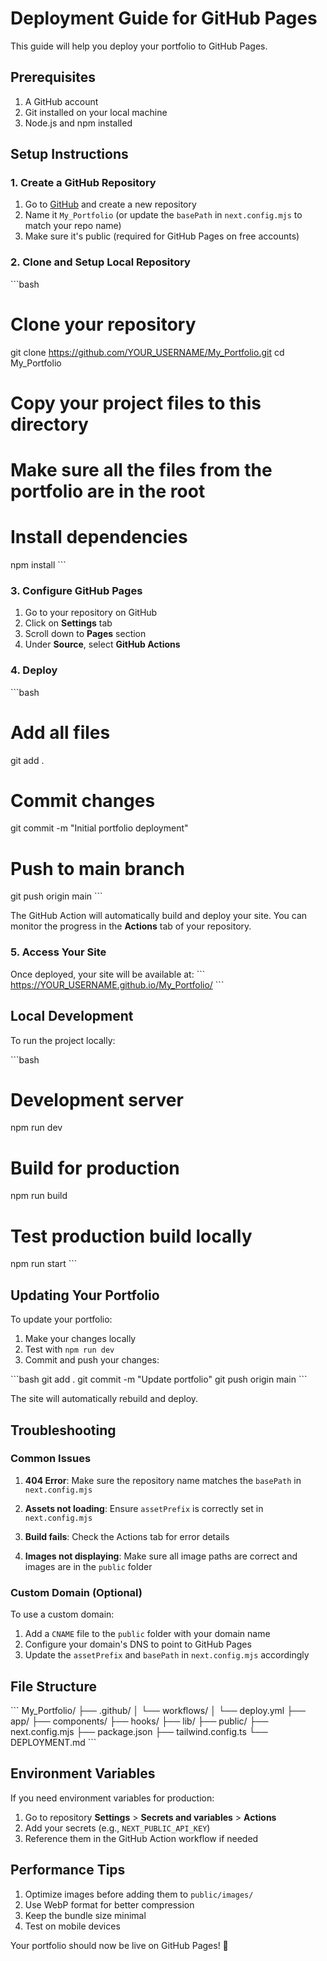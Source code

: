 # Deployment Guide for GitHub Pages

This guide will help you deploy your portfolio to GitHub Pages.

## Prerequisites

1. A GitHub account
2. Git installed on your local machine
3. Node.js and npm installed

## Setup Instructions

### 1. Create a GitHub Repository

1. Go to [GitHub](https://github.com) and create a new repository
2. Name it `My_Portfolio` (or update the `basePath` in `next.config.mjs` to match your repo name)
3. Make sure it's public (required for GitHub Pages on free accounts)

### 2. Clone and Setup Local Repository

\`\`\`bash
# Clone your repository
git clone https://github.com/YOUR_USERNAME/My_Portfolio.git
cd My_Portfolio

# Copy your project files to this directory
# Make sure all the files from the portfolio are in the root

# Install dependencies
npm install
\`\`\`

### 3. Configure GitHub Pages

1. Go to your repository on GitHub
2. Click on **Settings** tab
3. Scroll down to **Pages** section
4. Under **Source**, select **GitHub Actions**

### 4. Deploy

\`\`\`bash
# Add all files
git add .

# Commit changes
git commit -m "Initial portfolio deployment"

# Push to main branch
git push origin main
\`\`\`

The GitHub Action will automatically build and deploy your site. You can monitor the progress in the **Actions** tab of your repository.

### 5. Access Your Site

Once deployed, your site will be available at:
\`\`\`
https://YOUR_USERNAME.github.io/My_Portfolio/
\`\`\`

## Local Development

To run the project locally:

\`\`\`bash
# Development server
npm run dev

# Build for production
npm run build

# Test production build locally
npm run start
\`\`\`

## Updating Your Portfolio

To update your portfolio:

1. Make your changes locally
2. Test with `npm run dev`
3. Commit and push your changes:

\`\`\`bash
git add .
git commit -m "Update portfolio"
git push origin main
\`\`\`

The site will automatically rebuild and deploy.

## Troubleshooting

### Common Issues

1. **404 Error**: Make sure the repository name matches the `basePath` in `next.config.mjs`

2. **Assets not loading**: Ensure `assetPrefix` is correctly set in `next.config.mjs`

3. **Build fails**: Check the Actions tab for error details

4. **Images not displaying**: Make sure all image paths are correct and images are in the `public` folder

### Custom Domain (Optional)

To use a custom domain:

1. Add a `CNAME` file to the `public` folder with your domain name
2. Configure your domain's DNS to point to GitHub Pages
3. Update the `assetPrefix` and `basePath` in `next.config.mjs` accordingly

## File Structure

\`\`\`
My_Portfolio/
├── .github/
│   └── workflows/
│       └── deploy.yml
├── app/
├── components/
├── hooks/
├── lib/
├── public/
├── next.config.mjs
├── package.json
├── tailwind.config.ts
└── DEPLOYMENT.md
\`\`\`

## Environment Variables

If you need environment variables for production:

1. Go to repository **Settings** > **Secrets and variables** > **Actions**
2. Add your secrets (e.g., `NEXT_PUBLIC_API_KEY`)
3. Reference them in the GitHub Action workflow if needed

## Performance Tips

1. Optimize images before adding them to `public/images/`
2. Use WebP format for better compression
3. Keep the bundle size minimal
4. Test on mobile devices

Your portfolio should now be live on GitHub Pages! 🚀
